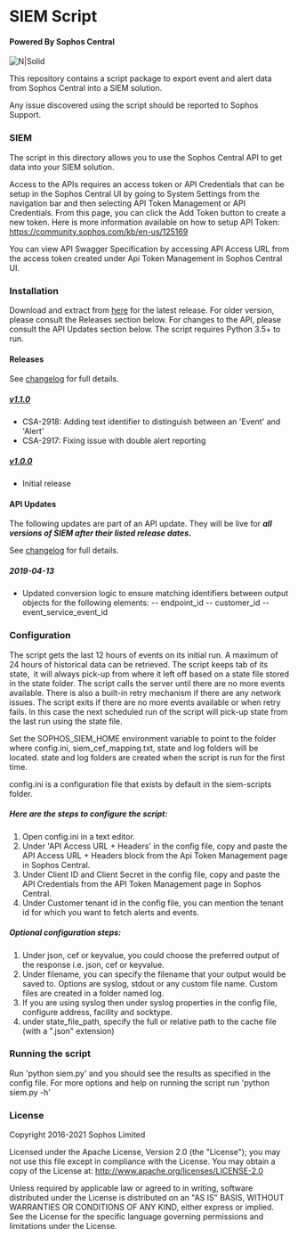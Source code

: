 # SIEM Script

#### Powered By Sophos Central
![N|Solid](https://www.sophos.com/en-us/medialibrary/SophosNext/Images/LP/SophosCentral/central-logo-cir.png?la=en)


This repository contains a script package to export event and alert data from Sophos Central into a SIEM solution.

Any issue discovered using the script should be reported to Sophos Support.


### SIEM

The script in this directory allows you to use the Sophos Central API to get data into your SIEM solution.

Access to the APIs requires an access token or API Credentials that can be setup in the Sophos Central UI by going to System Settings from the navigation bar and then selecting API Token Management or API Credentials. From this page, you can click the Add Token button to create a new token.
Here is more information available on how to setup API Token: https://community.sophos.com/kb/en-us/125169

You can view API Swagger Specification by accessing API Access URL from the access token created under Api Token Management in Sophos Central UI.


### Installation ###

Download and extract from [here](https://github.com/sophos/Sophos-Central-SIEM-Integration/archive/v1.1.0.zip) for the latest release.
For older version, please consult the Releases section below.
For changes to the API, please consult the API Updates section below.
The script requires Python 3.5+ to run.

#### Releases ####

See [changelog](CHANGELOG.md) for full details.

##### [v1.1.0](https://github.com/sophos/Sophos-Central-SIEM-Integration/archive/v1.1.0.zip) #####
* CSA-2918: Adding text identifier to distinguish between an 'Event' and 'Alert'
* CSA-2917: Fixing issue with double alert reporting

##### [v1.0.0](https://github.com/sophos/Sophos-Central-SIEM-Integration/archive/v1.0.0.zip) #####
* Initial release

#### API Updates ####

The following updates are part of an API update. They will be live for ***all versions of SIEM after their listed release dates.***

See [changelog](CHANGELOG.md) for full details.

##### 2019-04-13 #####
* Updated conversion logic to ensure matching identifiers between output objects for the following elements:
-- endpoint_id --	customer_id --	event_service_event_id

### Configuration ###

The script gets the last 12 hours of events on its initial run. A maximum of 24 hours of historical data can be retrieved. The script keeps tab of its state, it will always pick-up from where it left off based on a state file stored in the state folder. The script calls the server until there are no more events available. There is also a built-in retry mechanism if there are any network issues. The script exits if there are no more events available or when retry fails. In this case the next scheduled run of the script will pick-up state from the last run using the state file.

Set the SOPHOS_SIEM_HOME environment variable to point to the folder where config.ini, siem_cef_mapping.txt, state and log folders will be located. state and log folders are created when the script is run for the first time.

config.ini is a configuration file that exists by default in the siem-scripts folder.

##### Here are the steps to configure the script:
1. Open config.ini in a text editor.
2. Under 'API Access URL + Headers' in the config file, copy and paste the API Access URL + Headers block from the Api Token Management page in Sophos Central.
3. Under Client ID and Client Secret in the config file, copy and paste the API Credentials from the API Token Management page in Sophos Central.
4. Under Customer tenant id in the config file, you can mention the tenant id for which you want to fetch alerts and events.

##### Optional configuration steps:
1. Under json, cef or keyvalue, you could choose the preferred output of the response i.e. json, cef or keyvalue.
2. Under filename, you can specify the filename that your output would be saved to. Options are syslog, stdout or any custom file name. Custom files are created in a folder named log.
3. If you are using syslog then under syslog properties in the config file, configure address, facility and socktype.
4. under state_file_path, specify the full or relative path to the cache file (with a ".json" extension)


### Running the script

Run 'python siem.py' and you should see the results as specified in the config file.
For more options and help on running the script run 'python siem.py -h'


### License

Copyright 2016-2021 Sophos Limited

Licensed under the Apache License, Version 2.0 (the "License"); you may not use this file except in compliance with the License.
You may obtain a copy of the License at:  http://www.apache.org/licenses/LICENSE-2.0

Unless required by applicable law or agreed to in writing, software distributed under the License is distributed on an "AS IS" BASIS, WITHOUT WARRANTIES OR CONDITIONS OF ANY KIND, either express or implied. See the License for the specific language governing permissions and limitations under the License.
